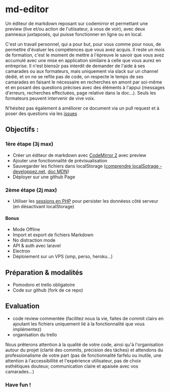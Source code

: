 # md-editor

Un éditeur de markdown reposant sur codemirror et permettant une preview (live et/ou action de l'utiisateur, à vous de voir), avec deux panneaux juxtaposés, qui puisse fonctionner en ligne ou en local.

C'est un travail personnel, qui a pour but, pour vous comme pour nous, de permettre d'évaluer les compètences que vous avez acquis.
Il reste un mois de formation, c'est le moment de mettre à l'épreuve le savoir que  vous avez accumulé avec une mise en application similaire à celle que vous aurez en entreprise.
Il n'est biensûr pas interdit de demander de  l'aide à ses camarades ou aux formateurs, mais uniquement via slack sur un channel dédié, et on ne se refile pas de code, on respecte le temps de ses camarades en faisant le nécessaire en recherches en amont par soi-même et en posant des questions précises avec des  éléments à l'appui (messages d'erreurs, recherches effectuées, page relative dans la doc...). Seuls les formateurs peuvent intervenir de vive voix.

N'hésitez pas également à améliorer ce document via un pull request et à poser des questions via les [issues](https://github.com/SimplonTlse/md-editor/issues)

## Objectifs :

### 1ère étape (3j max)
- Créer un éditeur de markdown avec [CodeMirror 2](http://codemirror.net/2/mode/gfm/index.html) avec preview
- Ajouter une fonctionnalité de prévisualisation
- Sauvegarder les fichiers dans localStorage ([comprendre localSotrage - developpez.net](http://debray-jerome.developpez.com/articles/comprendre-le-storage-en-html5/), [doc MDN](https://developer.mozilla.org/fr/docs/Web/API/Window/localStorage))
- Déployer sur une github Page

### 2ème étape (2j max)
- Utiliser les [sessions en PHP](http://php.developpez.com/cours/sessions/?page=page_3) pour persister les donnéess côté serveur (en désactivant localStorage)

#### Bonus
- Mode Offline
- Import et export de fichiers Markdown
- No distraction mode
- API & auth avec laravel
- Electron
- Déploiement sur un VPS (smp, perso, heroku...)

## Préparation & modalités
- Pomodoro et trello obligatoire
- Code sur github (fork de ce repo)

## Evaluation
- code review commentée (facilitez nous la vie, faites de commit clairs en ajoutant les fichiers uniquement lié à la fonctionnalité que vous implémentez)
- organisation du trello

Nous prêterons attention à la qualité de votre code, ainsi qu'à l'organisation autour du projet (clarté des commits, précision des tâches) et attendons du professionalisme de votre part (pas de fonctionnalité farfelu ou inutile, une attention à l'accessibillité et  l'expérience utilisateur, pas de choix esthétiques douteux; communication claire et apaisée avec vos camarades...)

### Have fun !
 
